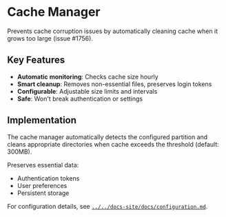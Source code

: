 # Cache Manager

Prevents cache corruption issues by automatically cleaning cache when it grows too large (issue #1756).

## Key Features

- **Automatic monitoring**: Checks cache size hourly
- **Smart cleanup**: Removes non-essential files, preserves login tokens
- **Configurable**: Adjustable size limits and intervals
- **Safe**: Won't break authentication or settings

## Implementation

The cache manager automatically detects the configured partition and cleans appropriate directories when cache exceeds the threshold (default: 300MB).

Preserves essential data:
- Authentication tokens
- User preferences  
- Persistent storage

For configuration details, see [`../../docs-site/docs/configuration.md`](../../docs-site/docs/configuration.md#cache-management).
